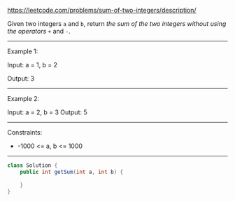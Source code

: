 https://leetcode.com/problems/sum-of-two-integers/description/

Given two integers `a` and `b`, return *the sum of the two integers without using the operators* `+` and `-`.

---

Example 1:

Input: a = 1, b = 2

Output: 3

---

Example 2:

Input: a = 2, b = 3
Output: 5

---

Constraints:

- -1000 <= a, b <= 1000

---

```java
class Solution {
    public int getSum(int a, int b) {
        
    }
}
```